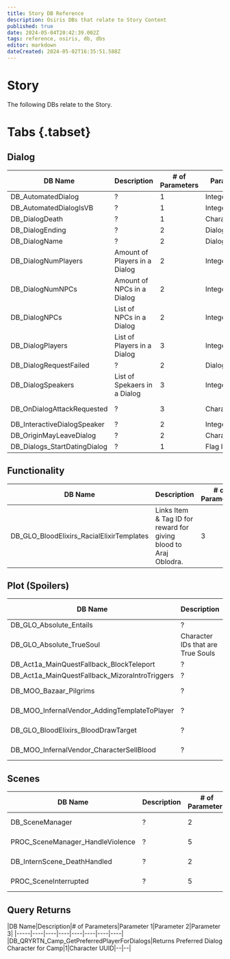 ```yaml
---
title: Story DB Reference
description: Osiris DBs that relate to Story Content
published: true
date: 2024-05-04T20:42:39.002Z
tags: reference, osiris, db, dbs
editor: markdown
dateCreated: 2024-05-02T16:35:51.588Z
---
```


# Story
The following DBs relate to the Story.

# Tabs {.tabset}
## Dialog
|DB Name|Description|# of Parameters|Parameter 1|Parameter 2|Parameter 3|Parameter 4|Parameter 5|
|-----|----|----|----|----|----|----|----|
|DB_AutomatedDialog|?|1|Integer|--|--|--|--|
|DB_AutomatedDialogIsVB|?|1|Integer|--|--|--|--|
|DB_DialogDeath|?|1|Character UUID|--|--|--|--|
|DB_DialogEnding|?|2|DialogResource|Integer|--|--|--|
|DB_DialogName|?|2|DialogResource|Integer|--|--|--|
|DB_DialogNumPlayers|Amount of Players in a Dialog|2|Integer|Dialog Resource|--|--|--|
|DB_DialogNumNPCs|Amount of NPCs in a Dialog|2|Integer|Dialog Resource|--|--|--|
|DB_DialogNPCs|List of NPCs in a Dialog|2|Integer|Dialog Resource|--|--|--|
|DB_DialogPlayers|List of Players in a Dialog|3|Integer|UUID String|?|--|--|
|DB_DialogRequestFailed|?|2|DialogResource|Integer|--|--|--|
|DB_DialogSpeakers|List of Spekaers in a Dialog|3|Integer|UUID String|?|--|--|
|DB_OnDialogAttackRequested|?|3|Character UUID|Character UUID|Integer|--|--|
|DB_InteractiveDialogSpeaker|?|2|Integer|?|--|--|--|
|DB_OriginMayLeaveDialog|?|2|Character ID|Flag ID|--|--|--|
|DB_Dialogs_StartDatingDialog|?|1|Flag ID|--|--|--|--|

## Functionality
|DB Name|Description|# of Parameters|Parameter 1|Parameter 2|Parameter 3|Parameter 4|Parameter 5|
|-----|----|----|----|----|----|----|----|
|DB_GLO_BloodElixirs_RacialElixirTemplates|Links Item & Tag ID for reward for giving blood to Araj Oblodra.|3|Tag ID|Item ID|?|--|--|

## Plot (Spoilers)
|DB Name|Description|# of Parameters|Parameter 1|Parameter 2|Parameter 3|Parameter 4|Parameter 5|
|-----|----|----|----|----|----|----|----|
|DB_GLO_Absolute_Entails|?|2|Flag UUID|Flag UUID|--|--|--|
|DB_GLO_Absolute_TrueSoul|Character IDs that are True Souls|1|Character UUID|--|--|--|--|
|DB_Act1a_MainQuestFallback_BlockTeleport|?|1|String ID|--|--|--|--|
|DB_Act1a_MainQuestFallback_MizoraIntroTriggers|?|1|Flag ID|--|--|--|--|
|DB_MOO_Bazaar_Pilgrims|?|3|Character UUID|String ID|?|--|--|
|DB_MOO_InfernalVendor_AddingTemplateToPlayer|?|2|Item ID|Character UUID|--|--|--|
|DB_GLO_BloodElixirs_BloodDrawTarget|?|3|String UUID|Character UUID|?|--|--|
|DB_MOO_InfernalVendor_CharacterSellBlood|?|1|Character UUID|--|--|--|--|

## Scenes
|DB Name|Description|# of Parameters|Parameter 1|Parameter 2|Parameter 3|Parameter 4|Parameter 5|
|-----|----|----|----|----|----|----|----|
|DB_SceneManager|?|2|Character UUID|?|--|--|--|
|PROC_SceneManager_HandleViolence|?|5|Integer as Boolean|?|?|String|?|
|DB_InternScene_DeathHandled|?|2|?|Character UUID|--|--|--|
|PROC_SceneInterrupted|?|5|Character UUID|UUID|?|String|--|

## Query Returns
|DB Name|Description|# of Parameters|Parameter 1|Parameter 2|Parameter 3|
|-----|----|----|----|----|----|----|----|
|DB_QRYRTN_Camp_GetPreferredPlayerForDialogs|Returns Preferred Dialog Character for Camp|1|Character UUID|--|--|